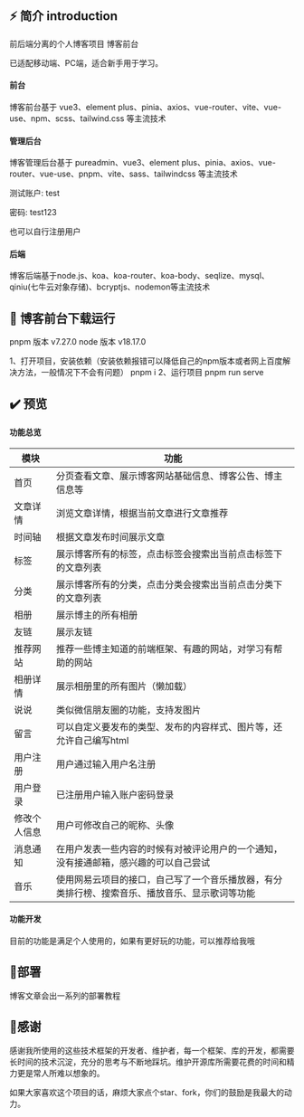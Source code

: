 ## ⚡ 简介 introduction

前后端分离的个人博客项目 博客前台

已适配移动端、PC端，适合新手用于学习。

#### 前台

博客前台基于 vue3、element plus、pinia、axios、vue-router、vite、vue-use、npm、scss、tailwind.css 等主流技术


#### 管理后台

博客管理后台基于 pureadmin、vue3、element plus、pinia、axios、vue-router、vue-use、pnpm、vite、sass、tailwindcss 等主流技术


测试账户: test

密码: test123

也可以自行注册用户

#### 后端

博客后端基于node.js、koa、koa-router、koa-body、seqlize、mysql、qiniu(七牛云对象存储)、bcryptjs、nodemon等主流技术


## 🚀 博客前台下载运行


pnpm 版本 v7.27.0
node 版本 v18.17.0

1、打开项目，安装依赖（安装依赖报错可以降低自己的npm版本或者网上百度解决方法，一般情况下不会有问题）
pnpm i
2、运行项目
pnpm run serve


## ✔️ 预览

#### 功能总览

| 模块         | 功能                                                                                           |
| ------------ | ---------------------------------------------------------------------------------------------- |
| 首页         | 分页查看文章、展示博客网站基础信息、博客公告、博主信息等                                       |
| 文章详情     | 浏览文章详情，根据当前文章进行文章推荐                                                         |
| 时间轴       | 根据文章发布时间展示文章                                                                       |
| 标签         | 展示博客所有的标签，点击标签会搜索出当前点击标签下的文章列表                                   |
| 分类         | 展示博客所有的分类，点击分类会搜索出当前点击分类下的文章列表                                   |
| 相册         | 展示博主的所有相册                                                                             |
| 友链         | 展示友链                                                                                       |
| 推荐网站     | 推荐一些博主知道的前端框架、有趣的网站，对学习有帮助的网站                                     |
| 相册详情     | 展示相册里的所有图片（懒加载）                                                                 |
| 说说         | 类似微信朋友圈的功能，支持发图片                                                               |
| 留言         | 可以自定义要发布的类型、发布的内容样式、图片等，还允许自己编写html                             |
| 用户注册     | 用户通过输入用户名注册                                                                         |
| 用户登录     | 已注册用户输入账户密码登录                                                                     |
| 修改个人信息 | 用户可修改自己的昵称、头像                                                                     |
| 消息通知     | 在用户发表一些内容的时候有对被评论用户的一个通知，没有接通邮箱，感兴趣的可以自己尝试           |
| 音乐         | 使用网易云项目的接口，自己写了一个音乐播放器，有分类排行榜、搜索音乐、播放音乐、显示歌词等功能 |

#### 功能开发

目前的功能是满足个人使用的，如果有更好玩的功能，可以推荐给我哦

## 🌈部署

博客文章会出一系列的部署教程

## 🥰感谢

感谢我所使用的这些技术框架的开发者、维护者，每一个框架、库的开发，都需要长时间的技术沉淀，充分的思考与不断地踩坑。维护开源库所需要花费的时间和精力更是常人所难以想象的。

如果大家喜欢这个项目的话，麻烦大家点个star、fork，你们的鼓励是我最大的动力。
